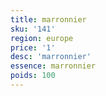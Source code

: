 ```yaml
---
title: marronnier
sku: '141'
region: europe
price: '1'
desc: 'marronnier'
essence: marronnier
poids: 100
---
```

